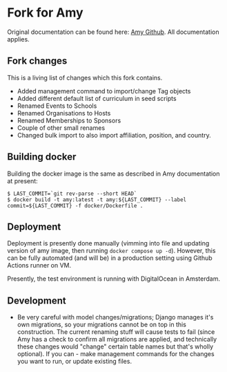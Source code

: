 # Fork for Amy

Original documentation can be found here: [Amy Github](https://github.com/carpentries/amy). All documentation applies.

## Fork changes

This is a living list of changes which this fork contains.

- Added management command to import/change Tag objects
- Added different default list of curriculum in seed scripts
- Renamed Events to Schools
- Renamed Organisations to Hosts 
- Renamed Memberships to Sponsors 
- Couple of other small renames
- Changed bulk import to also import affiliation, position, and country.

## Building docker

Building the docker image is the same as described in Amy documentation at present:

```
$ LAST_COMMIT=`git rev-parse --short HEAD`
$ docker build -t amy:latest -t amy:${LAST_COMMIT} --label commit=${LAST_COMMIT} -f docker/Dockerfile .
```

## Deployment

Deployment is presently done manually (vimming into file and updating version of amy image, then running `docker compose up -d`). However, this can be fully automated (and will be) in a production setting using Github Actions runner on VM.

Presently, the test environment is running with DigitalOcean in Amsterdam.

## Development

- Be very careful with model changes/migrations; Django manages it's own migrations, so your migrations cannot be on top in this construction. The current renaming stuff will cause tests to fail (since Amy has a check to confirm all migrations are applied, and technically these changes would "change" certain table names but that's wholly optional). If you can - make management commands for the changes you want to run, or update existing files.
